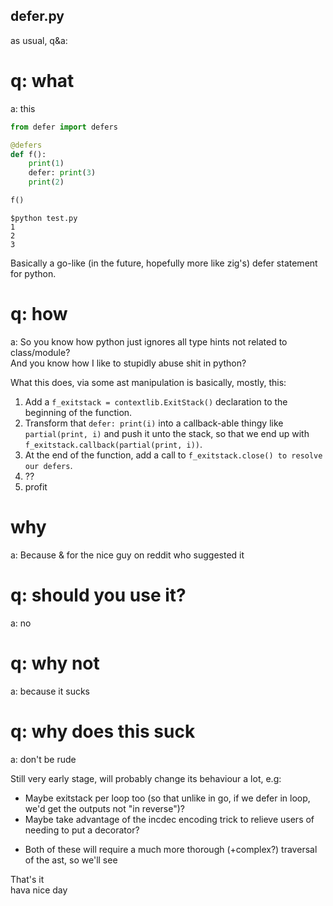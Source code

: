 ## defer.py
as usual, q&a:

# q: what
a: this

```py
from defer import defers

@defers
def f():
    print(1)
    defer: print(3)
    print(2)

f()
```

``` console
$python test.py
1
2
3
```

Basically a go-like (in the future, hopefully more like zig's) defer statement for python.

# q: how
a: So you know how python just ignores all type hints not related to class/module? \
And you know how I like to stupidly abuse shit in python?

What this does, via some ast manipulation is basically, mostly, this:
1. Add a `f_exitstack = contextlib.ExitStack()` declaration to the beginning of the function.
2. Transform that `defer: print(i)` into a callback-able thingy like `partial(print, i)`
and push it unto the stack, so that we end up with `f_exitstack.callback(partial(print, i))`.
3. At the end of the function, add a call to `f_exitstack.close() to resolve our defers`.
4. ??
5. profit

# why
a: Because & for the nice guy on reddit who suggested it

# q: should you use it?
a: no

# q: why not
a: because it sucks

# q: why does this suck
a: don't be rude

Still very early stage, will probably change its behaviour a lot, e.g: 
- Maybe exitstack per loop too (so that unlike in go, if we defer in loop, we'd get the outputs not "in reverse")?
- Maybe take advantage of the incdec encoding trick to relieve users of needing to put a decorator?
* Both of these will require a much more thorough (+complex?) traversal of the ast, so we'll see


That's it \
hava nice day
